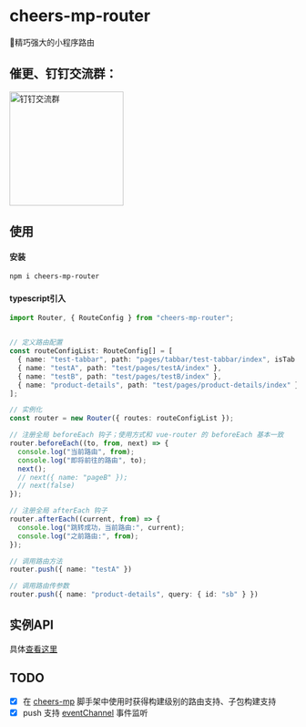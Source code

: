 # cheers-mp-router
🚦精巧强大的小程序路由

## 催更、钉钉交流群：

<img width="200" alt="钉钉交流群" src="https://image-static.segmentfault.com/428/097/4280971404-5e8c793fa8d8f_articlex" />

## 使用

#### 安装
``` bash
npm i cheers-mp-router
```

#### typescript引入
``` typescript
import Router, { RouteConfig } from "cheers-mp-router";


// 定义路由配置
const routeConfigList: RouteConfig[] = [
  { name: "test-tabbar", path: "pages/tabbar/test-tabbar/index", isTab: true },
  { name: "testA", path: "test/pages/testA/index" },
  { name: "testB", path: "test/pages/testB/index" },
  { name: "product-details", path: "test/pages/product-details/index" }
];

// 实例化
const router = new Router({ routes: routeConfigList });

// 注册全局 beforeEach 钩子；使用方式和 vue-router 的 beforeEach 基本一致
router.beforeEach((to, from, next) => {
  console.log("当前路由", from);
  console.log("即将前往的路由", to);
  next();
  // next({ name: "pageB" });
  // next(false)
});

// 注册全局 afterEach 钩子
router.afterEach((current, from) => {
  console.log("跳转成功，当前路由:", current);
  console.log("之前路由:", from);
});

// 调用路由方法
router.push({ name: "testA" })

// 调用路由传参数
router.push({ name: "product-details", query: { id: "sb" } })
```

## 实例API

具体[查看这里](./dist/types/index.d.ts)

## TODO
- [x] 在 [cheers-mp](https://github.com/bigmeow/cheers-mp) 脚手架中使用时获得构建级别的路由支持、子包构建支持
- [x] push 支持 [eventChannel](https://developers.weixin.qq.com/miniprogram/dev/api/route/wx.navigateTo.html) 事件监听
